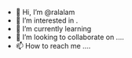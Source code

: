 - 👋 Hi, I’m @ralalam 
- 👀 I’m interested in .
- 🌱 I’m currently learning 
- 💞️ I’m looking to collaborate on ....
- 📫 How to reach me ....

<!---
ralalam/ralalam is a ✨ special ✨ repository because its `README.md` (this file) appears on your GitHub profile.
You can click the Preview link to take a look at your changes.
--->
